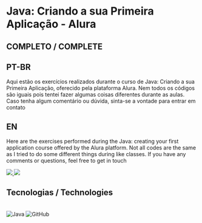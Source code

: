 # Java: Criando a sua Primeira Aplicação - Alura
## COMPLETO / COMPLETE
## PT-BR
Aqui estão os exercícios realizados durante o curso de Java: Criando a sua Primeira Aplicação, oferecido pela plataforma Alura. Nem todos os códigos são iguais pois tentei fazer algumas coisas diferentes durante
as aulas. Caso tenha algum comentário ou dúvida, sinta-se a vontade para entrar em contato

## EN
Here are the exercises performed during the Java: creating your first application course offered by the Alura platform. Not all codes are the same as I tried to do some different things during
like classes. If you have any comments or questions, feel free to get in touch

<a href="mailto:lucas.emanuel.carvalho@outlook.com">
  <img src="https://img.shields.io/badge/Microsoft_Outlook-0078D4?style=for-the-badge&logo=microsoft-outlook&logoColor=white" />
</a>
<a href="https://www.linkedin.com/in/lucas-emanuel-oliveira-de-carvalho/" />
  <img src="https://img.shields.io/badge/LinkedIn-0077B5?style=for-the-badge&logo=linkedin&logoColor=white"/>
</a>

## Tecnologias / Technologies
<div style="display: inline_block"><br>
<img align="center" alt="Java" src=https://img.shields.io/badge/Java-ED8B00?style=for-the-badge&logo=openjdk&logoColor=white>
<img align="center" alt="GitHub" src=https://img.shields.io/badge/GitHub-100000?style=for-the-badge&logo=github&logoColor=white>
</div>
